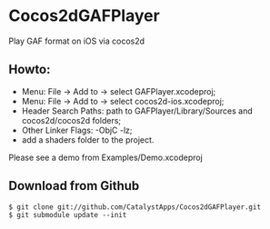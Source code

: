 Cocos2dGAFPlayer
================

Play GAF format on iOS via cocos2d

Howto:
-----------------------
   * Menu: File -> Add to -> select GAFPlayer.xcodeproj;
   * Menu: File -> Add to -> select cocos2d-ios.xcodeproj;
   * Header Search Paths: path to GAFPlayer/Library/Sources and cocos2d/cocos2d folders;
   * Other Linker Flags: -ObjC -lz;
   * add a shaders folder to the project.
   
Please see a demo from Examples/Demo.xcodeproj
   
Download from Github
--------------------

    $ git clone git://github.com/CatalystApps/Cocos2dGAFPlayer.git
    $ git submodule update --init
